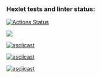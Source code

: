 ### Hexlet tests and linter status:
[![Actions Status](https://github.com/Mixey000/frontend-project-44/actions/workflows/hexlet-check.yml/badge.svg)](https://github.com/Mixey000/frontend-project-44/actions)

<a href="https://codeclimate.com/github/Mixey000/frontend-project-44/maintainability"><img src="https://api.codeclimate.com/v1/badges/9f180f76967337bd0537/maintainability" /></a>

[![asciicast](https://asciinema.org/a/Odf0cXSrjS3rD18oTaqPxm9v3.svg)](https://asciinema.org/a/Odf0cXSrjS3rD18oTaqPxm9v3)

[![asciicast](https://asciinema.org/a/i8hwshZSA8JLBeQGbBBQ53G5m.svg)](https://asciinema.org/a/i8hwshZSA8JLBeQGbBBQ53G5m)

[![asciicast](https://asciinema.org/a/T2AR2Udust8Gd6ccTw8WH6QbT.svg)](https://asciinema.org/a/T2AR2Udust8Gd6ccTw8WH6QbT)

